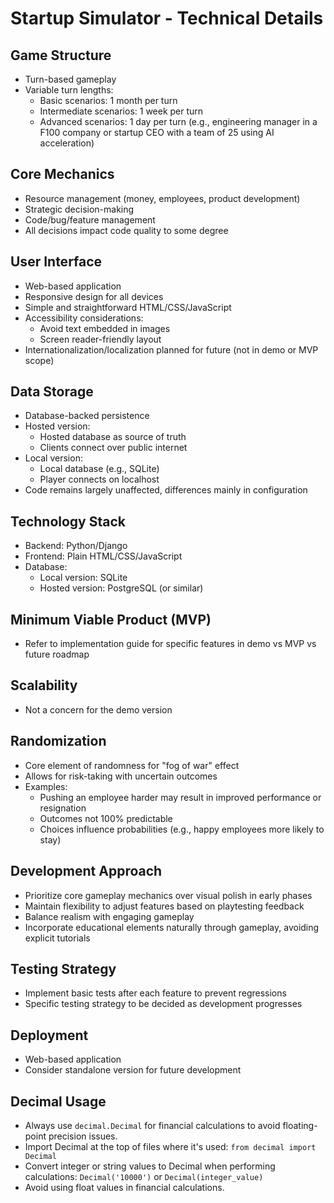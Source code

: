 # Startup Simulator - Technical Details

## Game Structure
- Turn-based gameplay
- Variable turn lengths:
  - Basic scenarios: 1 month per turn
  - Intermediate scenarios: 1 week per turn
  - Advanced scenarios: 1 day per turn (e.g., engineering manager in a F100 company or startup CEO with a team of 25 using AI acceleration)

## Core Mechanics
- Resource management (money, employees, product development)
- Strategic decision-making
- Code/bug/feature management
- All decisions impact code quality to some degree

## User Interface
- Web-based application
- Responsive design for all devices
- Simple and straightforward HTML/CSS/JavaScript
- Accessibility considerations:
  - Avoid text embedded in images
  - Screen reader-friendly layout
- Internationalization/localization planned for future (not in demo or MVP scope)

## Data Storage
- Database-backed persistence
- Hosted version: 
  - Hosted database as source of truth
  - Clients connect over public internet
- Local version: 
  - Local database (e.g., SQLite)
  - Player connects on localhost
- Code remains largely unaffected, differences mainly in configuration

## Technology Stack
- Backend: Python/Django
- Frontend: Plain HTML/CSS/JavaScript
- Database: 
  - Local version: SQLite
  - Hosted version: PostgreSQL (or similar)

## Minimum Viable Product (MVP)
- Refer to implementation guide for specific features in demo vs MVP vs future roadmap

## Scalability
- Not a concern for the demo version

## Randomization
- Core element of randomness for "fog of war" effect
- Allows for risk-taking with uncertain outcomes
- Examples:
  - Pushing an employee harder may result in improved performance or resignation
  - Outcomes not 100% predictable
  - Choices influence probabilities (e.g., happy employees more likely to stay)

## Development Approach
- Prioritize core gameplay mechanics over visual polish in early phases
- Maintain flexibility to adjust features based on playtesting feedback
- Balance realism with engaging gameplay
- Incorporate educational elements naturally through gameplay, avoiding explicit tutorials

## Testing Strategy
- Implement basic tests after each feature to prevent regressions
- Specific testing strategy to be decided as development progresses

## Deployment
- Web-based application
- Consider standalone version for future development

## Decimal Usage
- Always use `decimal.Decimal` for financial calculations to avoid floating-point precision issues.
- Import Decimal at the top of files where it's used: `from decimal import Decimal`
- Convert integer or string values to Decimal when performing calculations: `Decimal('10000')` or `Decimal(integer_value)`
- Avoid using float values in financial calculations.